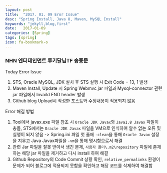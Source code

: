 ```yaml
---
layout: post
title:  "2017. 01. 09 Eror Issue"
desc: "Spring Install, Java 8, Maven, MySQL Install"
keywords: "jekyll,blog,first"
date:   2017-01-09
categories: [Spring]
tags: [spring]
icon: fa-bookmark-o
---
```


### NHN 엔터테인먼트 루키달님TF 송종문 ###

Today Error Issue

1. STS, Oracle MySQL, JDK 설치 후 STS 실행 시 Exit Code = 13, 1 발생
2. Maven Install, Update 시 Spring Webmvc jar 파일과 Mysql-connector 관련 jar 파일에서 Invaild END header 발생 
3. Github blog Upload시 작성한 포스트와 수정내용이 적용되지 않음

Error 해결 방법

1. Tool에서 javax.exe 파일 참조 시  `Oracle JDK Javax`와 `Java1.8 Javax` 파일이 충돌, STS에서는 `Oracle JDK Javax` 파일을 VM으로 인식하여 알수 없는 오류 및 실행이 되지 않음 -> Spring.ini 파일 첫 줄에 `-clean`을 통해 `Oracle Javax` 설정을 지우고 Java Javax파일을 `-vm`을 통해 명시함으로서 해결
2. 관련 Jar 파일을 잘못 받아서 생긴 문제, `사용자 폴더\.m2\repository` 파일에 존재하는 해당 jar 파일을 제거하고 다시 install 하여 해결
3. Github Repository의 Code Commit 상황 확인, `relative_permalinks` 환경이 문제가 되어 블로그에 적용되지 못함을 확인하고 해당 코드를 삭제하여 해결함

